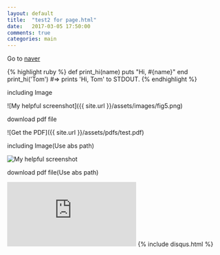 ```yaml
---
layout: default
title:  "test2 for page.html"
date:   2017-03-05 17:50:00
comments: true
categories: main
---
```


Go to [naver][naver]

{% highlight ruby %}
def print_hi(name)
  puts "Hi, #{name}"
end
print_hi('Tom')
#=> prints 'Hi, Tom' to STDOUT.
{% endhighlight %}

including Image

![My helpful screenshot]({{ site.url }}/assets/images/fig5.png)


download pdf file

![Get the PDF]({{ site.url }}/assets/pdfs/test.pdf)

including Image(Use abs path)

![My helpful screenshot](https://github.com/ppoasdd/ppoasdd.github.io/tree/master/assets/images/fig5.png)

download pdf file(Use abs path)

![Get the PDF](https://github.com/ppoasdd/ppoasdd.github.io/tree/master/assets/pdfs/test.pdf)
{% include disqus.html %}

[jekyll-gh]: https://github.com/mojombo/jekyll
[jekyll]:    http://jekyllrb.com
[naver]: http://www.naver.com/

